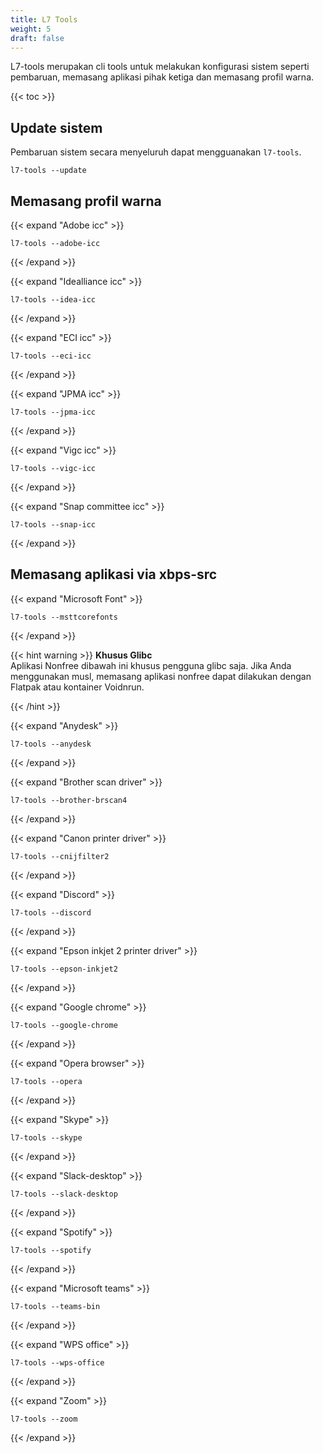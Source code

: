 ```yaml
---
title: L7 Tools
weight: 5
draft: false
---
```


L7-tools merupakan cli tools untuk melakukan konfigurasi sistem seperti pembaruan, memasang aplikasi pihak ketiga dan memasang profil warna.

{{< toc >}}

## Update sistem

Pembaruan sistem secara menyeluruh dapat mengguanakan `l7-tools`.

`l7-tools --update`

## Memasang profil warna

{{< expand "Adobe icc" >}}
```shell
l7-tools --adobe-icc
```
{{< /expand >}}

{{< expand "Idealliance icc" >}}
```shell
l7-tools --idea-icc
```
{{< /expand >}}

{{< expand "ECI icc" >}}
```shell
l7-tools --eci-icc
```
{{< /expand >}}

{{< expand "JPMA icc" >}}
```shell
l7-tools --jpma-icc
```
{{< /expand >}}

{{< expand "Vigc icc" >}}
```shell
l7-tools --vigc-icc
```
{{< /expand >}}

{{< expand "Snap committee icc" >}}
```shell
l7-tools --snap-icc
```
{{< /expand >}}

## Memasang aplikasi via xbps-src

{{< expand "Microsoft Font" >}}
```shell
l7-tools --msttcorefonts
```
{{< /expand >}}

{{< hint warning >}}
**Khusus Glibc**\
Aplikasi Nonfree dibawah ini khusus pengguna glibc saja. Jika Anda menggunakan musl, memasang aplikasi nonfree dapat dilakukan dengan Flatpak atau kontainer Voidnrun.

{{< /hint >}}

{{< expand "Anydesk" >}}
```shell
l7-tools --anydesk
```
{{< /expand >}}

{{< expand "Brother scan driver" >}}
```shell
l7-tools --brother-brscan4
```
{{< /expand >}}

{{< expand "Canon printer driver" >}}
```shell
l7-tools --cnijfilter2
```
{{< /expand >}}

{{< expand "Discord" >}}
```shell
l7-tools --discord
```
{{< /expand >}}

{{< expand "Epson inkjet 2 printer driver" >}}
```shell
l7-tools --epson-inkjet2
```
{{< /expand >}}

{{< expand "Google chrome" >}}
```shell
l7-tools --google-chrome
```
{{< /expand >}}

{{< expand "Opera browser" >}}
```shell
l7-tools --opera
```
{{< /expand >}}

{{< expand "Skype" >}}
```shell
l7-tools --skype
```
{{< /expand >}}

{{< expand "Slack-desktop" >}}
```shell
l7-tools --slack-desktop
```
{{< /expand >}}

{{< expand "Spotify" >}}
```shell
l7-tools --spotify
```
{{< /expand >}}

{{< expand "Microsoft teams" >}}
```shell
l7-tools --teams-bin
```
{{< /expand >}}

{{< expand "WPS office" >}}
```shell
l7-tools --wps-office
```
{{< /expand >}}

{{< expand "Zoom" >}}
```shell
l7-tools --zoom
```
{{< /expand >}}
